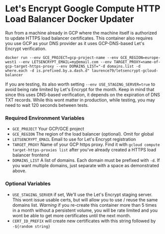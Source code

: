 Let's Encrypt Google Compute HTTP Load Balancer Docker Updater
===========

Run from a machine already in GCP where the machine itself is authorized to update HTTPS load balancer certificates. This container also requires you use GCP as your DNS provider as it uses GCP-DNS-based Let's Encrypt verification.

    docker run --env GCE_PROJECT=gcp-project-name --env GCE_REGION=europe-west1 --env LETSENCRYPT_EMAIL=my@email.com --env TARGET_PROXY=name-of-gcp-target-https-proxy --env DOMAINS_LIST="-d domains.list -d where.each -d is.prefixed.by.a.dash.d" laurence79/letsencrypt-gcloud-balancer

If you are testing, its also worth setting `--env USE_STAGING_SERVER=true` to avoid being rate limited by Let's Encrypt for the month. Keep in mind that since this uses DNS-based verification, it depends on the expiration of DNS TXT records. While this wont matter in production, while testing, you may need to wait 120 seconds between tests.

### Required Environment Variables

* `GCE_PROJECT` Your GCP/GCE project
* `GCE_REGION` The region of the load balancer (optional). Omit for global
* `LETSENCRYPT_EMAIL` Email to use for Let's Encrypt registration
* `TARGET_PROXY` Name of your GCP https proxy. Find it with `gcloud compute target-https-proxies list` after you've already created a HTTPS load balancer frontend
* `DOMAINS_LIST` A list of domains. Each domain must be prefixed with `-d`. If you want multiple domains, just separate with a space as demonstrated above.

### Optional Variables

* `USE_STAGING_SERVER` if set, We'll use the Let's Encrypt staging server. This wont issue usable certs, but will allow you to use / reuse the same domains list. *Warning* if you re-create this container more than 5 times in a month without a persistent volume, you will be rate limited and you wont be able to get more certificates until the next month.
* `CERT_ID_PREFIX` will create new certificates with this string followed by `-${random string}`

